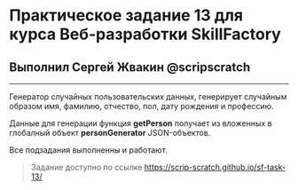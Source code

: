# Практическое задание 13 для курса Веб-разработки SkillFactory 

## Выполнил Сергей Жвакин @scripscratch

---

Генератор случайных пользовательских данных, генерирует случайным образом имя, фамилию, отчество, пол, дату рождения и профессию. 

Данные для генерации функция **getPerson** получает из вложенных в глобалный объект **personGenerator** JSON-объектов.

Все подзадания выполненны и работают.


> Задание доступно по ссылке  https://scrip-scratch.github.io/sf-task-13/